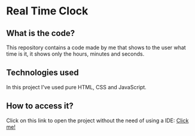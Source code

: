 # Real Time Clock

## What is the code?

This repository contains a code made by me that shows to the user what time is it, it shows only the hours, minutes and seconds.

## Technologies used

In this project I've used pure HTML, CSS and JavaScript.

## How to access it?

Click on this link to open the project without the need of using a IDE:
[Click me!](https://jaircunhac.github.io/RealTimeClock)
